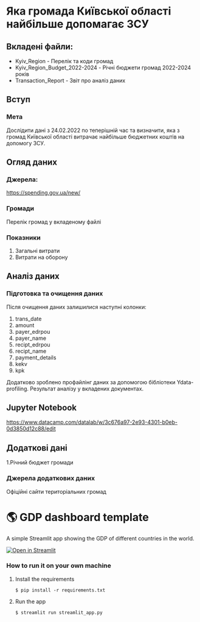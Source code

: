 # Яка громада Київської області найбільше допомагає ЗСУ

## Вкладені файли:
- Kyiv_Region - Перелік та коди громад
- Kyiv_Region_Budget_2022-2024 - Річні бюджети громад 2022-2024 років
- Transaction_Report - Звіт про аналіз даних

## Вступ

### Мета

Дослідити дані з 24.02.2022 по теперішній час та визначити, яка з громад Київської області витрачає найбільше бюджетних коштів на допомогу ЗСУ. 

## Огляд даних

### Джерела:
https://spending.gov.ua/new/

### Громади
Перелік громад у вкладеному файлі

### Показники
1. Загальні витрати
2. Витрати на оборону

## Аналіз даних

### Підготовка та очищення даних
Після очищення даних залишилися наступні колонки:
1. trans_date
2. amount
3. payer_edrpou
4. payer_name
5. recipt_edrpou
6. recipt_name
7. payment_details
8. kekv
9. kpk
   
Додатково зроблено профайлінг даних за допомогою бібліотеки Ydata-profiling. Результат аналізу у вкладених документах.

## Jupyter Notebook
https://www.datacamp.com/datalab/w/3c676a97-2e93-4301-b0eb-0d3850d12c88/edit

## Додаткові дані
1.Річний бюджет громади

### Джерела додаткових даних
Офіційні сайти територіальних громад

# :earth_americas: GDP dashboard template

A simple Streamlit app showing the GDP of different countries in the world.

[![Open in Streamlit](https://static.streamlit.io/badges/streamlit_badge_black_white.svg)](https://gdp-dashboard-template.streamlit.app/)

### How to run it on your own machine

1. Install the requirements

   ```
   $ pip install -r requirements.txt
   ```

2. Run the app

   ```
   $ streamlit run streamlit_app.py
   ```
